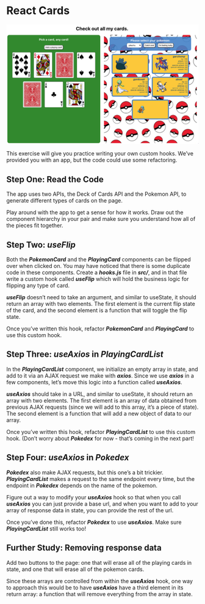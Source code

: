 # React Cards

[<img src="_images/demo.png" width="700"/>](_images/demo.png)

This exercise will give you practice writing your own custom hooks. We’ve provided you with an app, but the code could use some refactoring.

## Step One: Read the Code

The app uses two APIs, the Deck of Cards API and the Pokemon API, to generate different types of cards on the page.

Play around with the app to get a sense for how it works. Draw out the component hierarchy in your pair and make sure you understand how all of the pieces fit together.

## Step Two: _**useFlip**_

Both the _**PokemonCard**_ and the _**PlayingCard**_ components can be flipped over when clicked on. You may have noticed that there is some duplicate code in these components. Create a _**hooks.js**_ file in _**src/**_, and in that file write a custom hook called _**useFlip**_ which will hold the business logic for flipping any type of card.

_**useFlip**_ doesn’t need to take an argument, and similar to useState, it should return an array with two elements. The first element is the current flip state of the card, and the second element is a function that will toggle the flip state.

Once you’ve written this hook, refactor _**PokemonCard**_ and _**PlayingCard**_ to use this custom hook.

## Step Three: _**useAxios**_ in _**PlayingCardList**_

In the _**PlayingCardList**_ component, we initialize an empty array in state, and add to it via an AJAX request we make with _**axios**_. Since we use _**axios**_ in a few components, let’s move this logic into a function called _**useAxios**_.

_**useAxios**_ should take in a URL, and similar to useState, it should return an array with two elements. The first element is an array of data obtained from previous AJAX requests (since we will add to this array, it’s a piece of state). The second element is a function that will add a new object of data to our array.

Once you’ve written this hook, refactor _**PlayingCardList**_ to use this custom hook. (Don’t worry about _**Pokedex**_ for now - that’s coming in the next part!

## Step Four: _**useAxios**_ in _**Pokedex**_

_**Pokedex**_ also make AJAX requests, but this one’s a bit trickier. _**PlayingCardList**_ makes a request to the same endpoint every time, but the endpoint in _**Pokedex**_ depends on the name of the pokemon.

Figure out a way to modify your _**useAxios**_ hook so that when you call _**useAxios**_ you can just provide a base url, and when you want to add to your array of response data in state, you can provide the rest of the url.

Once you’ve done this, refactor _**Pokedex**_ to use _**useAxios**_. Make sure _**PlayingCardList**_ still works too!

## Further Study: Removing response data

Add two buttons to the page: one that will erase all of the playing cards in state, and one that will erase all of the pokemon cards.

Since these arrays are controlled from within the _**useAxios**_ hook, one way to approach this would be to have _**useAxios**_ have a third element in its return array: a function that will remove everything from the array in state.
